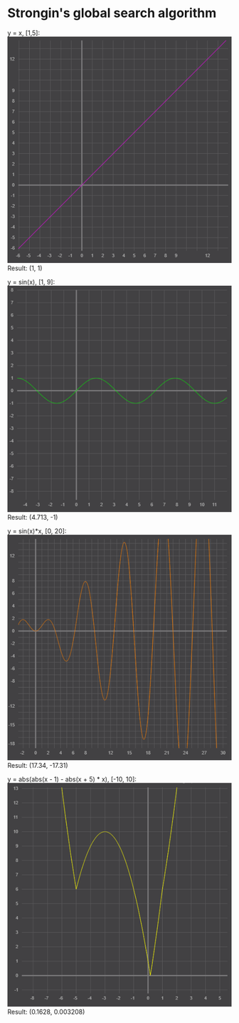 # Strongin's global search algorithm 
y = x, [1,5]:
![Graph 1](/Images/graph1.png)
Result: (1, 1)

y = sin(x), [1, 9]:
![Graph 2](/Images/graph2.png)
Result: (4.713, -1)

y = sin(x)*x, [0, 20]:
![Graph 3](/Images/graph3.png)
Result: (17.34, -17.31)

y = abs(abs(x - 1) - abs(x + 5) * x), [-10, 10]:
![Graph 4](/Images/graph4.png)
Result: (0.1628, 0.003208)
